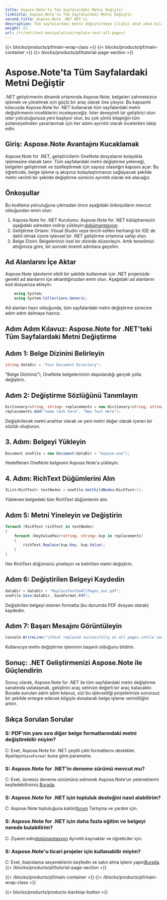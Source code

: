 ```yaml
---
title: Aspose.Note'ta Tüm Sayfalardaki Metni Değiştir
linktitle: Aspose.Note'ta Tüm Sayfalardaki Metni Değiştir
second_title: Aspose.Note .NET API'si
description: Tüm sayfalardaki metni değiştirmeye ilişkin adım adım kılavuzumuzla Aspose.Note for .NET'in potansiyelini ortaya çıkarın. Belge işlemeyi zahmetsizce kolaylaştırın.
weight: 21
url: /tr/net/text-manipulation/replace-text-all-pages/
---
```


{{< blocks/products/pf/main-wrap-class >}}
{{< blocks/products/pf/main-container >}}
{{< blocks/products/pf/tutorial-page-section >}}

# Aspose.Note'ta Tüm Sayfalardaki Metni Değiştir

.NET geliştirmenin dinamik ortamında Aspose.Note, belgeleri zahmetsizce işlemek ve yönetmek için güçlü bir araç olarak öne çıkıyor. Bu kapsamlı kılavuzda Aspose.Note for .NET kullanarak tüm sayfalardaki metni değiştirmenin inceliklerini inceleyeceğiz. İster deneyimli bir geliştirici olun ister yolculuğunuza yeni başlıyor olun, bu çok yönlü kitaplığın tüm potansiyelinden yararlanmak için her adımı ayrıntılı olarak incelerken takip edin.
## Giriş: Aspose.Note Avantajını Kucaklamak
Aspose.Note for .NET, geliştiricilerin OneNote dosyalarını kolaylıkla işlemesine olanak tanır. Tüm sayfalardaki metni değiştirme yeteneği, belgeleri geliştirmek ve özelleştirmek için sayısız olasılığın kapısını açar. Bu öğreticide, belge işleme iş akışınızı kolaylaştırmanızı sağlayacak şekilde metni verimli bir şekilde değiştirme sürecini ayrıntılı olarak ele alacağız.
## Önkoşullar
Bu kodlama yolculuğuna çıkmadan önce aşağıdaki önkoşulların mevcut olduğundan emin olun:
1.  Aspose.Note for .NET Kurulumu: Aspose.Note for .NET kütüphanesini aşağıdaki adresten indirip yükleyin:[dokümantasyon](https://reference.aspose.com/note/net/).
2. Geliştirme Ortamı: Visual Studio veya tercih edilen herhangi bir IDE de dahil olmak üzere işlevsel bir .NET geliştirme ortamına sahip olun.
3. Belge Dizini: Belgelerinizi özel bir dizinde düzenleyin.
Artık temelimizi attığımıza göre, bir sonraki önemli adımlara geçelim.
## Ad Alanlarını İçe Aktar
Aspose.Note işlevlerini etkili bir şekilde kullanmak için .NET projenizde gerekli ad alanlarını içe aktardığınızdan emin olun. Aşağıdaki ad alanlarını kod dosyanıza ekleyin:
```csharp
    using System;
    using System.Collections.Generic;
```
Ad alanları hazır olduğunda, tüm sayfalardaki metni değiştirme sürecine adım adım dalmaya hazırız.
## Adım Adım Kılavuz: Aspose.Note for .NET'teki Tüm Sayfalardaki Metni Değiştirme
## Adım 1: Belge Dizinini Belirleyin
```csharp
string dataDir = "Your Document Directory";
```
"Belge Dizininiz"i, OneNote belgelerinizin depolandığı gerçek yolla değiştirin.
## Adım 2: Değiştirme Sözlüğünü Tanımlayın
```csharp
Dictionary<string, string> replacements = new Dictionary<string, string>();
replacements.Add("Some task here", "New Text Here");
```
Değiştirilecek metni anahtar olarak ve yeni metni değer olarak içeren bir sözlük oluşturun.
## 3. Adım: Belgeyi Yükleyin
```csharp
Document oneFile = new Document(dataDir + "Aspose.one");
```
Hedeflenen OneNote belgesini Aspose.Note'a yükleyin.
## 4. Adım: RichText Düğümlerini Alın
```csharp
IList<RichText> textNodes = oneFile.GetChildNodes<RichText>();
```
Yüklenen belgedeki tüm RichText düğümlerini alın.
## Adım 5: Metni Yineleyin ve Değiştirin
```csharp
foreach (RichText richText in textNodes)
{
    foreach (KeyValuePair<string, string> kvp in replacements)
    {
        richText.Replace(kvp.Key, kvp.Value);
    }
}
```
Her RichText düğümünü yineleyin ve belirtilen metni değiştirin.
## Adım 6: Değiştirilen Belgeyi Kaydedin
```csharp
dataDir = dataDir + "ReplaceTextOnAllPages_out.pdf";
oneFile.Save(dataDir, SaveFormat.Pdf);
```
Değiştirilen belgeyi istenen formatta (bu durumda PDF dosyası olarak) kaydedin.
## Adım 7: Başarı Mesajını Görüntüleyin
```csharp
Console.WriteLine("\nText replaced successfully on all pages.\nFile saved at " + dataDir);
```
Kullanıcıya metin değiştirme işleminin başarılı olduğunu bildirin.
## Sonuç: .NET Geliştirmenizi Aspose.Note ile Güçlendirin
Sonuç olarak, Aspose.Note for .NET ile tüm sayfalardaki metni değiştirme sanatında ustalaşmak, geliştirici araç setinize değerli bir araç katacaktır. Burada sunulan adım adım kılavuz, sizi bu işlevselliği projelerinize sorunsuz bir şekilde entegre edecek bilgiyle donatarak belge işleme verimliliğini artırır.
## Sıkça Sorulan Sorular
### S: PDF'nin yanı sıra diğer belge formatlarındaki metni değiştirebilir miyim?
 C: Evet, Aspose.Note for .NET çeşitli çıktı formatlarını destekler. Ayarlayın`SaveFormat` buna göre parametre.
### S: Aspose.Note for .NET'in deneme sürümü mevcut mu?
 C: Evet, ücretsiz deneme sürümünü edinerek Aspose.Note'un yeteneklerini keşfedebilirsiniz.[Burada](https://releases.aspose.com/).
### S: Aspose.Note for .NET için topluluk desteğini nasıl alabilirim?
 C: Aspose.Note topluluğuna katılın[forum](https://forum.aspose.com/c/note/28) Tartışma ve yardım için.
### S: Aspose.Note for .NET için daha fazla eğitim ve belgeyi nerede bulabilirim?
 C: Ziyaret edin[dokümantasyon](https://reference.aspose.com/note/net/) Ayrıntılı kaynaklar ve öğreticiler için.
### S: Aspose.Note'u ticari projeler için kullanabilir miyim?
C: Evet, lisanslama seçeneklerini keşfedin ve satın alma işlemi yapın[Burada](https://purchase.aspose.com/buy).
{{< /blocks/products/pf/tutorial-page-section >}}

{{< /blocks/products/pf/main-container >}}
{{< /blocks/products/pf/main-wrap-class >}}

{{< blocks/products/products-backtop-button >}}
